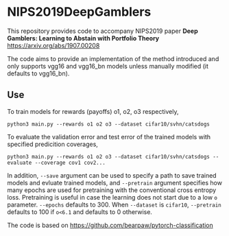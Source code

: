 # NIPS2019DeepGamblers
This repository provides code to accompany NIPS2019 paper __Deep Gamblers: Learning to Abstain with Portfolio Theory__ https://arxiv.org/abs/1907.00208  

The code aims to provide an implementation of the method introduced and only supports vgg16 and vgg16_bn models unless manually modified (it defaults to vgg16_bn). 
   
## Use
To train models for rewards (payoffs) o1, o2, o3 respectively,     
  
```python3 main.py --rewards o1 o2 o3 --dataset cifar10/svhn/catsdogs```   
   
To evaluate the validation error and test error of the trained models with specified predicition coverages,  
  
```python3 main.py --rewards o1 o2 o3 --dataset cifar10/svhn/catsdogs --evaluate --coverage cov1 cov2...```   

In addition, `--save` argument can be used to specify a path to save trained models and evluate trained models, and `--pretrain` argument specifies how many epochs are used for pretraining with the conventional cross entropy loss. Pretraining is useful in case the learning does not start due to a low `o` parameter. `--epochs` defaults to 300. When `--dataset` is `cifar10`, `--pretrain` defaults to 100 if `o<6.1` and defaults to 0 otherwise.
   
   
The code is based on https://github.com/bearpaw/pytorch-classification
